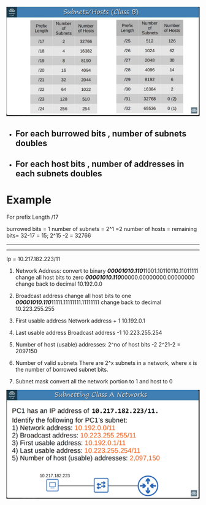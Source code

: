 ![](images/Pasted%20image%2020231010201755.png)


- ## For each burrowed bits , number of subnets doubles
- ## For each host bits , number of addresses in each subnets doubles

# Example


For prefix Length /17

burrowed bits = 1
number of subnets = 2^1 =2
number of hosts = remaining bits= 32-17 = 15; 2^15 -2 = 32766


----
---
Ip = 10.217.182.223/11


1) Network Address: 
		convert to binary
			***00001010.110***11001.10110110.11011111
		change all host bits to zero
			***00001010.110***00000.00000000.00000000
		change back to decimal
			10.192.0.0


2) Broadcast address
		change all host bits to one
			***00001010.110***11111.11111111.11111111
		change back to decimal
			10.223.255.255


3) First usable address
		Network address + 1
			10.192.0.1


4) Last usable address
		Broadcast address -1
			10.223.255.254


5) Number of host (usable) addresses:
		2^no of host bits -2
			2^21-2 = 2097150


6) Number of valid subnets
		There are 2^x subnets in a network, where x is the number of borrowed subnet bits.


6) Subnet mask 
		convert all the network portion to 1 and host to 0


![](images/Pasted%20image%2020231011092440.png)